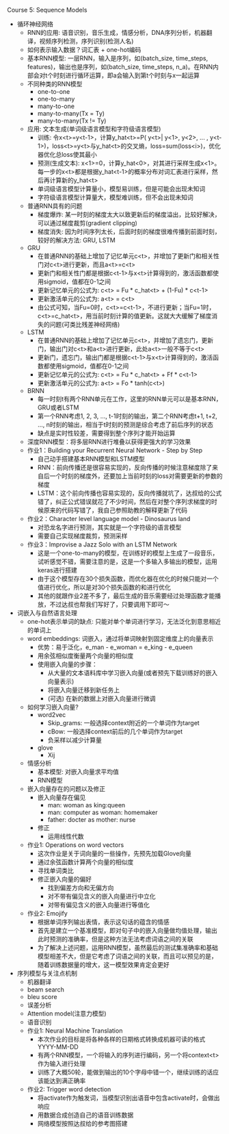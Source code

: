 Course 5: Sequence Models
- 循环神经网络
    - RNN的应用: 语音识别，音乐生成，情感分析，DNA序列分析，机器翻译，视频序列检测，序列识别(检测人名)  
    - 如何表示输入数据？词汇表 + one-hot编码  
    - 基本RNN模型: 一层RNN，输入是序列，如(batch_size, time_steps, features)，输出也是序列，如(batch_size, time_steps, n_a)。在RNN内部会对t个时刻进行循环运算，即a<t-1>会输入到第t个时刻与x<t>一起运算  
    - 不同种类的RNN模型  
        - one-to-one  
        - one-to-many
        - many-to-one
        - many-to-many(Tx = Ty)
        - many-to-many(Tx != Ty)
    - 应用: 文本生成(单词级语言模型和字符级语言模型)  
        - 训练: 令x\<t\>=y\<t-1\>，计算y_hat\<t\>=P( y\<t\>| y\<1\>, y\<2\>, ... , y\<t-1\>)，loss\<t\>=y\<t\>与y_hat\<t\>的交叉熵，loss=sum(loss\<i\>)，优化器优化总loss使其最小
        - 预测(生成文本): x\<1\>=0，计算y_hat\<0\>，对其进行采样生成x\<1\>。每一步的x\<t\>都是根据y_hat\<t-1\>的概率分布对词汇表进行采样，然后再计算新的y_hat\<t\>
        - 单词级语言模型计算量小，模型易训练，但是可能会出现未知词
        - 字符级语言模型计算量大，模型难训练，但不会出现未知词
    - 普通RNN具有的问题
        - 梯度爆炸: 某一时刻的梯度太大以致更新后的梯度溢出，比较好解决，可以通过梯度裁剪(gradient clipping)
        - 梯度消失: 因为时间序列太长，后面时刻的梯度很难传播到前面时刻，较好的解决方法: GRU, LSTM
    - GRU
        - 在普通RNN的基础上增加了记忆单元c\<t\>，并增加了更新门和相关性门对c\<t\>进行更新，而且a\<t\>=c\<t\>
        - 更新门和相关性门都是根据c\<t-1\>与x\<t\>计算得到的，激活函数都使用sigmoid，值都在0-1之间
        - 更新记忆单元的公式为: c\<t\> = Fu * c_hat\<t\> + (1-Fu) * c\<t-1\>
        - 更新激活单元的公式为: a\<t\> = c\<t\>
        - 由公式可知，当Fu=0时，c\<t\>=c\<t-1\>，不进行更新；当Fu=1时，c\<t\>=c_hat\<t\>，用当前时刻计算的值更新。这就大大缓解了梯度消失的问题(可类比残差神经网络)
    - LSTM
        - 在普通RNN的基础上增加了记忆单元c\<t\>，并增加了遗忘门，更新门，输出门对c\<t\>和a\<t\>进行更新，此处a\<t\>一般不等于c\<t\>
        - 更新门，遗忘门，输出门都是根据c\<t-1\>与x\<t\>计算得到的，激活函数都使用sigmoid，值都在0-1之间
        - 更新记忆单元的公式为: c\<t\> = Fu * c_hat\<t\> + Ff * c\<t-1\>
        - 更新激活单元的公式为: a\<t\> = Fo * tanh(c\<t\>)
    - BRNN
        - 每一时刻t有两个RNN单元在工作，这里的RNN单元可以是基本RNN，GRU或者LSTM
        - 第一个RNN考虑1, 2, 3, ..., t-1时刻的输出，第二个RNN考虑t+1, t+2, ..., n时刻的输出，相当于t时刻的预测是综合考虑了前后序列的状态
        - 缺点是实时性较差，需要得到整个序列才能开始运算
    - 深度RNN模型：将多层RNN进行堆叠以获得更强大的学习效果
    - 作业1：Building your Recurrent Neural Network - Step by Step
        - 自己动手搭建基本RNN模型和LSTM模型
        - RNN：前向传播还是很容易实现的，反向传播的时候注意梯度除了来自后一个时刻的梯度外，还要加上当前时刻的loss对需要更新的参数的梯度
        - LSTM：这个前向传播也容易实现的，反向传播就坑了，达叔给的公式错了，纠正公式错误就花了不少时间，然后在对整个序列求梯度的时候原来的代码写错了，我自己参照助教的解释更新了代码
    - 作业2：Character level language model - Dinosaurus land
        - 对恐龙名字进行预测，其实就是一个字符级的语言模型
        - 需要自己实现梯度裁剪，预测采样
    - 作业3：Improvise a Jazz Solo with an LSTM Network
        - 这是一个one-to-many的模型，在训练好的模型上生成了一段音乐，试听感觉不错，需要注意的是，这是一个多输入多输出的模型，运用keras进行搭建
        - 由于这个模型存在30个损失函数，而优化器在优化的时候只能对一个值进行优化，所以是对30个损失函数的和进行优化
        - 其他的就跟作业2差不多了，最后生成的音乐需要经过处理函数才能播放，不过达叔也帮我们写好了，只要调用下即可～
- 词嵌入与自然语言处理
    - one-hot表示单词的缺点: 只能对单个单词进行学习，无法泛化到意思相近的单词上
    - word embeddings: 词嵌入，通过将单词映射到固定维度上的向量表示
        - 优势：易于泛化，e_man - e_woman = e_king - e_queen
        - 用余弦相似度衡量两个向量的相似度
        - 使用嵌入向量的步骤：
            - 从大量的文本语料库中学习嵌入向量(或者预先下载训练好的嵌入向量表示)
            - 将嵌入向量迁移到新任务上
            - (可选) 在新的数据上对嵌入向量进行微调
    - 如何学习嵌入向量?
        - word2vec
            - Skip_grams: 一般选择context附近的一个单词作为target
            - cBow: 一般选择context前后的几个单词作为target
            - 负采样以减少计算量
        - glove
            - Xij
    - 情感分析
        - 基本模型: 对嵌入向量求平均值
        - RNN模型
    - 嵌入向量存在的问题以及修正
        - 嵌入向量存在偏见
            - man: woman as king:queen
            - man: computer as woman: homemaker
            - father: docter as mother: nurse
        - 修正
            - 运用线性代数
    - 作业1: Operations on word vectors
        - 这次作业是关于词向量的一些操作，先预先加载Glove向量
        - 通过余弦函数计算两个向量的相似度
        - 寻找单词类比
        - 修正嵌入向量的偏好
            - 找到偏差方向和无偏方向
            - 对不带有偏见含义的嵌入向量进行中立化
            - 对带有偏见含义的嵌入向量进行等值化
    - 作业2: Emojify
        - 根据单词序列输出表情，表示这句话的蕴含的情感
        - 首先是建立一个基准模型，即对句子中的嵌入向量做均值处理，输出此时预测的准确率，但是这种方法无法考虑词语之间的关联
        - 为了解决上述问题，运用RNN模型，虽然最后的测试集准确率和基础模型相差不大，但是它考虑了词语之间的关联，而且可以预见的是，随着训练数据量的增大，这一模型效果肯定会更好
- 序列模型与关注点机制
    - 机器翻译
    - beam search
    - bleu score
    - 误差分析
    - Attention model(注意力模型)
    - 语音识别
    - 作业1: Neural Machine Translation
        - 本次作业的目标是将各种各样的日期格式转换成机器可读的格式YYYY-MM-DD
        - 有两个RNN模型，一个将输入的序列进行编码，另一个将context\<t\>作为输入进行处理
        - 训练了大概50轮，能做到输出的10个字母中错一个，继续训练的话应该能达到满正确率
    - 作业2:  Trigger word detection
        - 将activate作为触发词，当模型识别出语音中包含activate时，会做出响应
        - 用数据合成创造自己的语音训练数据
        - 网络模型按照达叔给的参考图搭建
